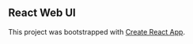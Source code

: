 ## React Web UI

This project was bootstrapped with [Create React App](https://github.com/facebook/create-react-app).
